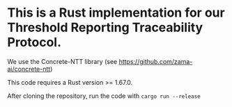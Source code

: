 # This is a Rust implementation for our Threshold Reporting Traceability Protocol.

We use the Concrete-NTT library (see https://github.com/zama-ai/concrete-ntt)

This code requires a Rust version >= 1.67.0.

After cloning the repository, run the code with
`cargo run --release`
